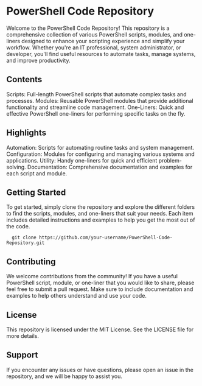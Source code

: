 # PowerShell Code Repository
Welcome to the PowerShell Code Repository! This repository is a comprehensive collection of various PowerShell scripts, modules, and one-liners designed to enhance your scripting experience and simplify your workflow. Whether you're an IT professional, system administrator, or developer, you'll find useful resources to automate tasks, manage systems, and improve productivity.

## Contents
Scripts: Full-length PowerShell scripts that automate complex tasks and processes.
Modules: Reusable PowerShell modules that provide additional functionality and streamline code management.
One-Liners: Quick and effective PowerShell one-liners for performing specific tasks on the fly.

## Highlights
Automation: Scripts for automating routine tasks and system management.
Configuration: Modules for configuring and managing various systems and applications.
Utility: Handy one-liners for quick and efficient problem-solving.
Documentation: Comprehensive documentation and examples for each script and module.

## Getting Started
To get started, simply clone the repository and explore the different folders to find the scripts, modules, and one-liners that suit your needs. Each item includes detailed instructions and examples to help you get the most out of the code.

```
  git clone https://github.com/your-username/PowerShell-Code-Repository.git
```
## Contributing
We welcome contributions from the community! If you have a useful PowerShell script, module, or one-liner that you would like to share, please feel free to submit a pull request. Make sure to include documentation and examples to help others understand and use your code.

## License
This repository is licensed under the MIT License. See the LICENSE file for more details.

## Support
If you encounter any issues or have questions, please open an issue in the repository, and we will be happy to assist you.

